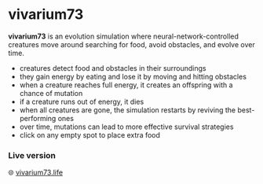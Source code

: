 # vivarium73

**vivarium73** is an evolution simulation where neural-network-controlled creatures move around searching for food, avoid obstacles, and evolve over time.
- creatures detect food and obstacles in their surroundings  
- they gain energy by eating and lose it by moving and hitting obstacles
- when a creature reaches full energy, it creates an offspring with a chance of mutation  
- if a creature runs out of energy, it dies  
- when all creatures are gone, the simulation restarts by reviving the best-performing ones 
- over time, mutations can lead to more effective survival strategies
- click on any empty spot to place extra food

### Live version
🌐 [vivarium73.life](https://vivarium73.life)